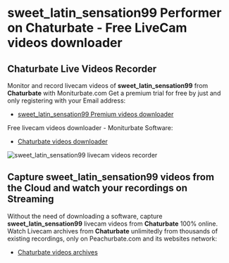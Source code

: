 # sweet_latin_sensation99 Performer on Chaturbate - Free LiveCam videos downloader

## Chaturbate Live Videos Recorder

Monitor and record livecam videos of **sweet_latin_sensation99** from **Chaturbate** with Moniturbate.com
Get a premium trial for free by just and only registering with your Email address:
* [sweet_latin_sensation99 Premium videos downloader](https://moniturbate.com/request-demo-licence-key.html)

Free livecam videos downloader - Moniturbate Software:
* [Chaturbate videos downloader](https://moniturbate.com/moniturbate-download-software.html)

![sweet_latin_sensation99 livecam videos recorder](https://peachurnet.com/templates/moniturbate-software.png)


## Capture sweet_latin_sensation99 videos from the Cloud and watch your recordings on Streaming

Without the need of downloading a software, capture **sweet_latin_sensation99** livecam videos from **Chaturbate** 100% online.
Watch Livecam archives from **Chaturbate** unlimitedly from thousands of existing recordings, only on Peachurbate.com and its websites network:
* [Chaturbate videos archives](https://peachurnet.com/)